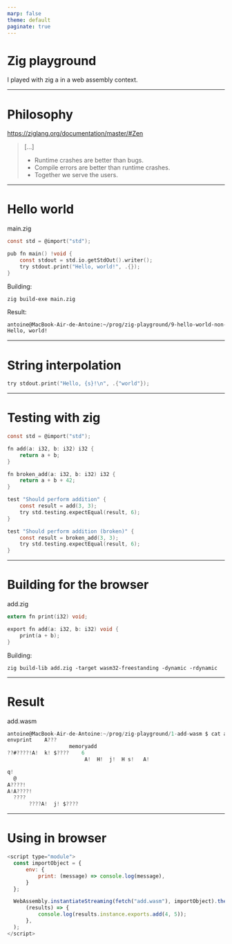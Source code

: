 ```yaml
---
marp: false
theme: default
paginate: true
---
```


# Zig playground

I played with zig a in a web assembly context.

---

# Philosophy

https://ziglang.org/documentation/master/#Zen

> [...]
> - Runtime crashes are better than bugs.
> - Compile errors are better than runtime crashes.
> - Together we serve the users.

---

# Hello world

main.zig

```c
const std = @import("std");

pub fn main() !void {
    const stdout = std.io.getStdOut().writer();
    try stdout.print("Hello, world!", .{});
}
```

Building:

```
zig build-exe main.zig
```

Result:

```bash
antoine@MacBook-Air-de-Antoine:~/prog/zig-playground/9-hello-world-non-wasm $ ./main
Hello, world!
```

---

# String interpolation

```c
try stdout.print("Hello, {s}!\n", .{"world"});
```

---

# Testing with zig

```c
const std = @import("std");

fn add(a: i32, b: i32) i32 {
    return a + b;
}

fn broken_add(a: i32, b: i32) i32 {
    return a + b + 42;
}

test "Should perform addition" {
    const result = add(3, 3);
    try std.testing.expectEqual(result, 6);
}

test "Should perform addition (broken)" {
    const result = broken_add(3, 3);
    try std.testing.expectEqual(result, 6);
}

```


---

# Building for the browser

add.zig

```c
extern fn print(i32) void;

export fn add(a: i32, b: i32) void {
    print(a + b);
}
```

Building:

```
zig build-lib add.zig -target wasm32-freestanding -dynamic -rdynamic
```

---

# Result

add.wasm
```c
antoine@MacBook-Air-de-Antoine:~/prog/zig-playground/1-add-wasm $ cat add.wasm
envprint	A???
                    memoryadd
??#????!A!  k! $????    6
                         A!  H!  j!  H s!	A!

q!
  @
A????!
A!A????!
  ????
       ????A!  j! $????

```

---

# Using in browser

```javascript
<script type="module">
  const importObject = {
      env: {
          print: (message) => console.log(message),
      }
  };

  WebAssembly.instantiateStreaming(fetch("add.wasm"), importObject).then(
      (results) => {
          console.log(results.instance.exports.add(4, 5));
      },
  );
</script>
```
